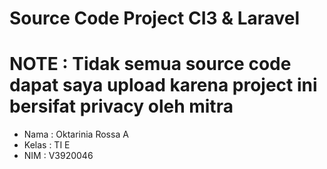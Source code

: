 # Source Code Project CI3 & Laravel
# NOTE : Tidak semua source code dapat saya upload karena project ini bersifat privacy oleh mitra
- Nama : Oktarinia Rossa A
- Kelas : TI E
- NIM : V3920046
